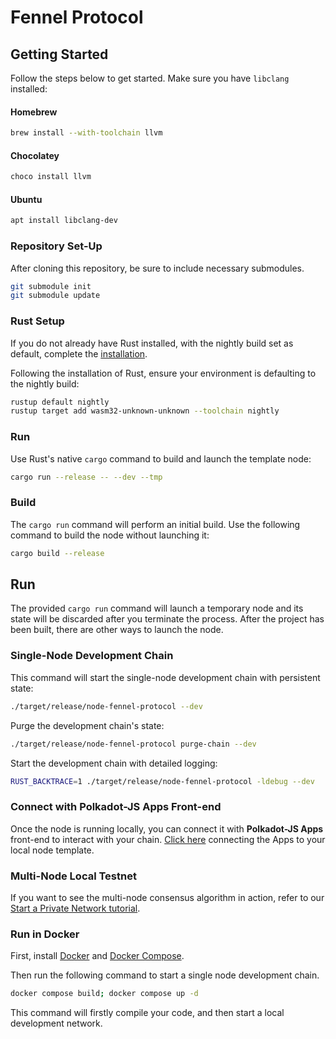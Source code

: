 # Fennel Protocol

## Getting Started

Follow the steps below to get started. Make sure you have `libclang` installed:

#### Homebrew
```sh
brew install --with-toolchain llvm
```

#### Chocolatey
```sh
choco install llvm
```

#### Ubuntu
```sh
apt install libclang-dev
```

### Repository Set-Up

After cloning this repository, be sure to include necessary submodules.

```sh
git submodule init
git submodule update
```

### Rust Setup

If you do not already have Rust installed, with the nightly build set as default, complete the [installation](https://www.rust-lang.org/tools/install).

Following the installation of Rust, ensure your environment is defaulting to the nightly build:

```sh
rustup default nightly
rustup target add wasm32-unknown-unknown --toolchain nightly
```

### Run

Use Rust's native `cargo` command to build and launch the template node:

```sh
cargo run --release -- --dev --tmp
```

### Build

The `cargo run` command will perform an initial build. Use the following command to build the node
without launching it:

```sh
cargo build --release
```

## Run

The provided `cargo run` command will launch a temporary node and its state will be discarded after
you terminate the process. After the project has been built, there are other ways to launch the
node.

### Single-Node Development Chain

This command will start the single-node development chain with persistent state:

```bash
./target/release/node-fennel-protocol --dev
```

Purge the development chain's state:

```bash
./target/release/node-fennel-protocol purge-chain --dev
```

Start the development chain with detailed logging:

```bash
RUST_BACKTRACE=1 ./target/release/node-fennel-protocol -ldebug --dev
```

### Connect with Polkadot-JS Apps Front-end

Once the node is running locally, you can connect it with **Polkadot-JS Apps** front-end
to interact with your chain. [Click
here](https://polkadot.js.org/apps/#/explorer?rpc=ws://localhost:9944) connecting the Apps to your
local node template.

### Multi-Node Local Testnet

If you want to see the multi-node consensus algorithm in action, refer to our
[Start a Private Network tutorial](https://docs.substrate.io/tutorials/v3/private-network).

### Run in Docker

First, install [Docker](https://docs.docker.com/get-docker/) and
[Docker Compose](https://docs.docker.com/compose/install/).

Then run the following command to start a single node development chain.

```bash
docker compose build; docker compose up -d
```

This command will firstly compile your code, and then start a local development network.
